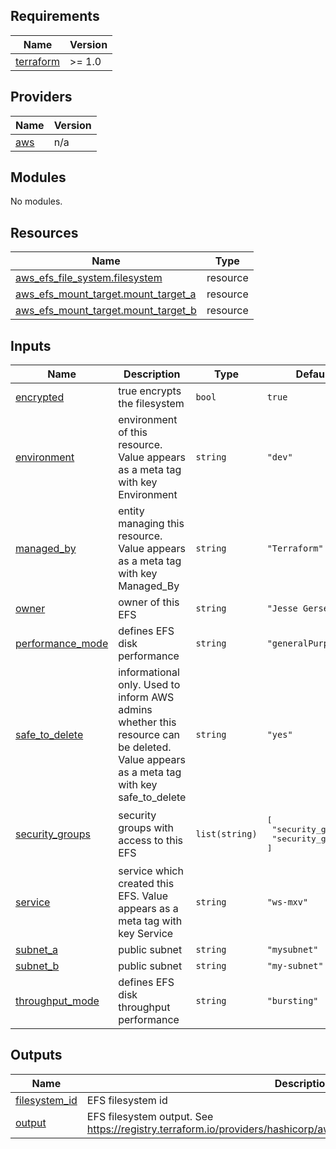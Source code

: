 <!-- BEGIN_TF_DOCS -->
## Requirements

| Name | Version |
|------|---------|
| <a name="requirement_terraform"></a> [terraform](#requirement\_terraform) | >= 1.0 |

## Providers

| Name | Version |
|------|---------|
| <a name="provider_aws"></a> [aws](#provider\_aws) | n/a |

## Modules

No modules.

## Resources

| Name | Type |
|------|------|
| [aws_efs_file_system.filesystem](https://registry.terraform.io/providers/hashicorp/aws/latest/docs/resources/efs_file_system) | resource |
| [aws_efs_mount_target.mount_target_a](https://registry.terraform.io/providers/hashicorp/aws/latest/docs/resources/efs_mount_target) | resource |
| [aws_efs_mount_target.mount_target_b](https://registry.terraform.io/providers/hashicorp/aws/latest/docs/resources/efs_mount_target) | resource |

## Inputs

| Name | Description | Type | Default | Required |
|------|-------------|------|---------|:--------:|
| <a name="input_encrypted"></a> [encrypted](#input\_encrypted) | true encrypts the filesystem | `bool` | `true` | no |
| <a name="input_environment"></a> [environment](#input\_environment) | environment of this resource. Value appears as a meta tag with key Environment | `string` | `"dev"` | no |
| <a name="input_managed_by"></a> [managed\_by](#input\_managed\_by) | entity managing this resource. Value appears as a meta tag with key Managed\_By | `string` | `"Terraform"` | no |
| <a name="input_owner"></a> [owner](#input\_owner) | owner of this EFS | `string` | `"Jesse Gersenson"` | no |
| <a name="input_performance_mode"></a> [performance\_mode](#input\_performance\_mode) | defines EFS disk performance | `string` | `"generalPurpose"` | no |
| <a name="input_safe_to_delete"></a> [safe\_to\_delete](#input\_safe\_to\_delete) | informational only. Used to inform AWS admins whether this resource can be deleted. Value appears as a meta tag with key safe\_to\_delete | `string` | `"yes"` | no |
| <a name="input_security_groups"></a> [security\_groups](#input\_security\_groups) | security groups with access to this EFS | `list(string)` | <pre>[<br>  "security_group1",<br>  "security_group2"<br>]</pre> | no |
| <a name="input_service"></a> [service](#input\_service) | service which created this EFS. Value appears as a meta tag with key Service | `string` | `"ws-mxv"` | no |
| <a name="input_subnet_a"></a> [subnet\_a](#input\_subnet\_a) | public subnet | `string` | `"mysubnet"` | no |
| <a name="input_subnet_b"></a> [subnet\_b](#input\_subnet\_b) | public subnet | `string` | `"my-subnet"` | no |
| <a name="input_throughput_mode"></a> [throughput\_mode](#input\_throughput\_mode) | defines EFS disk throughput performance | `string` | `"bursting"` | no |

## Outputs

| Name | Description |
|------|-------------|
| <a name="output_filesystem_id"></a> [filesystem\_id](#output\_filesystem\_id) | EFS filesystem id |
| <a name="output_output"></a> [output](#output\_output) | EFS filesystem output. See https://registry.terraform.io/providers/hashicorp/aws/latest/docs/resources/efs_file_system |
<!-- END_TF_DOCS -->

